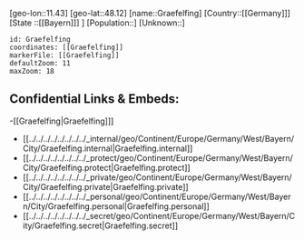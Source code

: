 ﻿---
location: [48.12,11.43]
mapzoom: [7,12] 
mapmarker: city 
type: City
tags:
- geo/City


SpocWebEntityId: 30622
isDeleted: false
confidential: public

---
[geo-lon::11.43]
[geo-lat::48.12]
[name::Graefelfing]
[Country::[[Germany]]]
[State ::[[Bayern]]] ]
[Population::]
[Unknown::]


```leaflet
id: Graefelfing
coordinates: [[Graefelfing]]
markerFile: [[Graefelfing]]
defaultZoom: 11 
maxZoom: 18
```


## Confidential Links & Embeds: 
-[[Graefelfing|Graefelfing]]] 
- [[../../../../../../../../_internal/geo/Continent/Europe/Germany/West/Bayern/City/Graefelfing.internal|Graefelfing.internal]] 
- [[../../../../../../../../_protect/geo/Continent/Europe/Germany/West/Bayern/City/Graefelfing.protect|Graefelfing.protect]] 
- [[../../../../../../../../_private/geo/Continent/Europe/Germany/West/Bayern/City/Graefelfing.private|Graefelfing.private]] 
- [[../../../../../../../../_personal/geo/Continent/Europe/Germany/West/Bayern/City/Graefelfing.personal|Graefelfing.personal]] 
- [[../../../../../../../../_secret/geo/Continent/Europe/Germany/West/Bayern/City/Graefelfing.secret|Graefelfing.secret]] 
